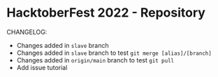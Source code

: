 # HacktoberFest 2022 - Repository

CHANGELOG:

- Changes added in `slave` branch
- Changes added in `slave` branch to test `git merge [alias]/[branch]`
- Changes added in `origin/main` branch to test `git pull`
- Add issue tutorial
